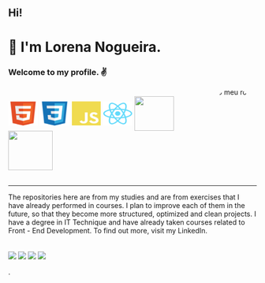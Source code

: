 ## Hi! 
# 👋 I'm Lorena Nogueira.

### Welcome to my profile. ✌️

<img align="right" alt="o meu rosto" height="140" style="border-radius:50% 50% 50% 50%" src="https://yx36tn.csb.app/photoMiniMe-file/photo-me-character.png"/>

<div style="display: inline_block"><br>
  
  <img align="center" alt="HTML-icon" height="50" width="60" src="https://raw.githubusercontent.com/devicons/devicon/master/icons/html5/html5-original.svg">
  <img align="center" alt="CSS-icon" height="50" width="60" src="https://raw.githubusercontent.com/devicons/devicon/master/icons/css3/css3-original.svg">
  <img align="center" alt="Js-icon" height="50" width="60" src="https://raw.githubusercontent.com/devicons/devicon/master/icons/javascript/javascript-plain.svg">
 <img align="center" alt="React-icon" height="50" width="60" src="https://raw.githubusercontent.com/devicons/devicon/master/icons/react/react-original.svg">
 <img align="center" alt="" height="70" width="80" src="https://cdn.jsdelivr.net/gh/devicons/devicon/icons/java/java-original-wordmark.svg">
  <img align="center" alt="" height="80" width="90" src="https://cdn.jsdelivr.net/gh/devicons/devicon/icons/mysql/mysql-original-wordmark.svg" ">
  
</div>

<br/>
    <hr/>                          
    <div>   The repositories here are from my studies and are from exercises that I have already performed in courses. I plan to improve each of them in the future, so that they become more structured, optimized and clean projects. I have a degree in IT Technique and have already taken courses related to Front - End Development. To find out more, visit my LinkedIn.                                                                                                                                    
 </div>

                                                                                                                                                

<br/>
    <br/>                                                                                                                                     
                                                                                                                                      
<div>
        <a href = "mailto:nogueiralorenadev@gmail.com"><img src="https://img.shields.io/badge/-Gmail-%23233?style=for-the-badge&logo=gmail&logoColor=white" target="_blank"></a>                                                                                                                                        
     <a href="https://www.linkedin.com/in/lorena-n-b-silva-4725aa243/" target="_blank"><img src="https://img.shields.io/badge/-LinkedIn-%230077B5?style=for-the-badge&logo=linkedin&logoColor=white" target="_blank"></a> 
      <a href = "https://www.youtube.com/@EsconderijoDaProgramadora"><img src="https://img.shields.io/badge/-Youtube-d40700?style=for-the-badge&logo=youtube&logoColor=white" target="_blank"></a>
       <a href = "https://twitter.com/lorenaN_oficial"><img src="https://img.shields.io/badge/Twitter-000?style=for-the-badge&logo=X&logoColor=white" target="_blank"></a>
   </div>  
 
 .


   
  
  
  

 

    
   
  
   
   


